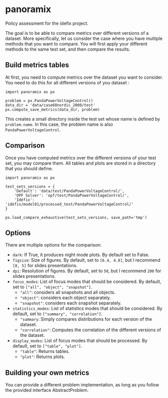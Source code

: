 # panoramix
Policy assessment for the idefix project.

The goal is to be able to compare metrics over different versions of a dataset.
More specifically, let us consider the case where you have multiple methods that you want to compare.
You will first apply your different methods to the same test set, and then compare the results.

## Build metrics tables

At first, you need to compute metrics over the dataset you want to consider.
You need to do this for all different versions of you dataset :
```
import panoramix as px

problem = px.PandaPowerVoltageControl()
data_dir = 'data/case60nordic_2000/test'
px.compute_save_metrics(data_dir, problem)
```
This creates a small directory inside the test set whose name is defined by `problem.name`.
In this case, the problem name is also `PandaPowerVoltageControl`.

## Comparison

Once you have computed metrics over the different versions of your test set, you may compare them.
All tables and plots are stored in a directory that you should define.
```
import panoramix as px

test_sets_versions = {
    'Default': 'data/test/PandaPowerVoltageControl/',
    'OPF Solver': 'opf/test/PandaPowerVoltageControl/',
    'Idéfix': 'idéfix/model01/processed_test/PandaPowerVoltageControl/'
}

px.load_compare_exhaustive(test_sets_versions, save_path='tmp')
```

## Options

There are multiple options for the comparison:
- `dark`: If True, it produces night mode plots. By default set to False.
- `figsize`: Size of figures. By default, set to `[6.4, 4.8]`, but I recommend `[8, 5]` for slides presentations.
- `dpi`: Resolution of figures. By default, set to `50`, but I recommend `200` for slides presentations.
- `focus_modes`: List of focus modes that should be considered. By default, set to `["all", "object", "snapshot"]`.
  - `"all"`: considers all snapshots and all objects.
  - `"object"`: considers each object separately.
  - `"snapshot"`: considers each snapshot separately.
- `statistics_modes`: List of statistics modes that should be considered. By default, set to `["summary", "correlation"]`.
  - `"summary`: Simply compares distributions for each version of the dataset.
  - `"correlation"`: Computes the correlation of the different versions of the dataset.
- `display_modes`: List of focus modes that should be processed. By default, set to `["table", "plot"]`.
  - `"table"`: Returns tables.
  - `"plot"`: Returns plots.

## Building your own metrics

You can provide a different problem implementation, as long as you follow the provided interface AbstractProblem.
